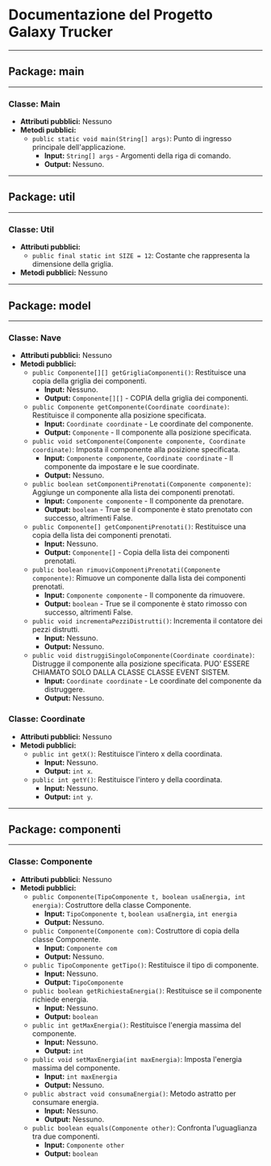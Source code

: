# Documentazione del Progetto Galaxy Trucker

---

## Package: main

---

### Classe: Main
- **Attributi pubblici:** Nessuno
- **Metodi pubblici:**
  - `public static void main(String[] args)`: Punto di ingresso principale dell'applicazione.
    - **Input:** `String[] args` - Argomenti della riga di comando.
    - **Output:** Nessuno.

---

## Package: util

---

### Classe: Util
- **Attributi pubblici:**
  - `public final static int SIZE = 12`: Costante che rappresenta la dimensione della griglia.
- **Metodi pubblici:** Nessuno

---

## Package: model

---

### Classe: Nave
- **Attributi pubblici:** Nessuno
- **Metodi pubblici:**
  - `public Componente[][] getGrigliaComponenti()`: Restituisce una copia della griglia dei componenti.
    - **Input:** Nessuno.
    - **Output:** `Componente[][]` - COPIA della griglia dei componenti.
  - `public Componente getComponente(Coordinate coordinate)`: Restituisce il componente alla posizione specificata.
    - **Input:** `Coordinate coordinate` - Le coordinate del componente.
    - **Output:** `Componente` - Il componente alla posizione specificata.
  - `public void setComponente(Componente componente, Coordinate coordinate)`: Imposta il componente alla posizione specificata.
    - **Input:** `Componente componente`, `Coordinate coordinate` - Il componente da impostare e le sue coordinate.
    - **Output:** Nessuno.
  - `public boolean setComponentiPrenotati(Componente componente)`: Aggiunge un componente alla lista dei componenti prenotati.
    - **Input:** `Componente componente` - Il componente da prenotare.
    - **Output:** `boolean` - True se il componente è stato prenotato con successo, altrimenti False.
  - `public Componente[] getComponentiPrenotati()`: Restituisce una copia della lista dei componenti prenotati.
    - **Input:** Nessuno.
    - **Output:** `Componente[]` - Copia della lista dei componenti prenotati.
  - `public boolean rimuoviComponentiPrenotati(Componente componente)`: Rimuove un componente dalla lista dei componenti prenotati.
    - **Input:** `Componente componente` - Il componente da rimuovere.
    - **Output:** `boolean` - True se il componente è stato rimosso con successo, altrimenti False.
  - `public void incrementaPezziDistrutti()`: Incrementa il contatore dei pezzi distrutti.
    - **Input:** Nessuno.
    - **Output:** Nessuno.
  - `public void distruggiSingoloComponente(Coordinate coordinate)`: Distrugge il componente alla posizione specificata. PUO' ESSERE CHIAMATO SOLO DALLA CLASSE CLASSE EVENT SISTEM.
    - **Input:** `Coordinate coordinate` - Le coordinate del componente da distruggere.
    - **Output:** Nessuno.

### Classe: Coordinate
- **Attributi pubblici:** Nessuno
- **Metodi pubblici:**
  - `public int getX()`: Restituisce l'intero x della coordinata.
    - **Input:** Nessuno.
    - **Output:** `int x`.
  - `public int getY()`: Restituisce l'intero y della coordinata.
    - **Input:** Nessuno.
    - **Output:** `int y`.

---

## Package: componenti

---

### Classe: Componente
- **Attributi pubblici:** Nessuno
- **Metodi pubblici:**
  - `public Componente(TipoComponente t, boolean usaEnergia, int energia)`: Costruttore della classe Componente.
    - **Input:** `TipoComponente t`, `boolean usaEnergia`, `int energia`
    - **Output:** Nessuno.
  - `public Componente(Componente com)`: Costruttore di copia della classe Componente.
    - **Input:** `Componente com`
    - **Output:** Nessuno.
  - `public TipoComponente getTipo()`: Restituisce il tipo di componente.
    - **Input:** Nessuno.
    - **Output:** `TipoComponente`
  - `public boolean getRichiestaEnergia()`: Restituisce se il componente richiede energia.
    - **Input:** Nessuno.
    - **Output:** `boolean`
  - `public int getMaxEnergia()`: Restituisce l'energia massima del componente.
    - **Input:** Nessuno.
    - **Output:** `int`
  - `public void setMaxEnergia(int maxEnergia)`: Imposta l'energia massima del componente.
    - **Input:** `int maxEnergia`
    - **Output:** Nessuno.
  - `public abstract void consumaEnergia()`: Metodo astratto per consumare energia.
    - **Input:** Nessuno.
    - **Output:** Nessuno.
  - `public boolean equals(Componente other)`: Confronta l'uguaglianza tra due componenti.
    - **Input:** `Componente other`
    - **Output:** `boolean`
